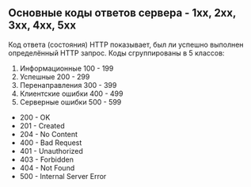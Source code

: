 ## Основные коды ответов сервера - 1хх, 2хх, 3хх, 4хх, 5хх
Код ответа (состояния) HTTP показывает, был ли успешно выполнен определённый HTTP запрос. Коды сгруппированы в 5 классов:

1.  Информационные 100 - 199
2.  Успешные 200 - 299
3.  Перенаправления 300 - 399
4.  Клиентские ошибки 400 - 499
5.  Серверные ошибки 500 - 599

- 200 - OK
- 201 - Created
- 204 - No Content
- 400 - Bad Request
- 401 - Unauthorized
- 403 - Forbidden
- 404 - Not Found
- 500 - Internal Server Error
